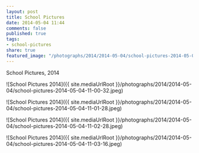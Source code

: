 ```yaml
---
layout: post
title: School Pictures
date: 2014-05-04 11:44
comments: false
published: true
tags:
- school-pictures
share: true
featured_image: "/photographs/2014/2014-05-04/school-pictures-2014-05-04-11-00-32.jpeg"
---
```

School Pictures, 2014

![School Pictures 2014]({{ site.mediaUrlRoot }}/photographs/2014/2014-05-04/school-pictures-2014-05-04-11-00-32.jpeg)

![School Pictures 2014]({{ site.mediaUrlRoot }}/photographs/2014/2014-05-04/school-pictures-2014-05-04-11-01-28.jpeg)

![School Pictures 2014]({{ site.mediaUrlRoot }}/photographs/2014/2014-05-04/school-pictures-2014-05-04-11-02-28.jpeg)

![School Pictures 2014]({{ site.mediaUrlRoot }}/photographs/2014/2014-05-04/school-pictures-2014-05-04-11-03-16.jpeg)
